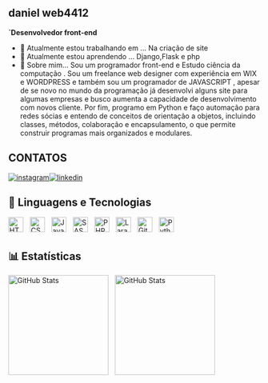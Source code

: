 ## daniel web4412
**`Desenvolvedor front-end**

- 🔭 Atualmente estou trabalhando em ... Na criação de site
- 🌱 Atualmente estou aprendendo ... Django,Flask e php
- 👯 Sobre mim... 
Sou um programador front-end e Estudo ciência da computação . Sou um freelance web designer com experiência em WIX e WORDPRESS e também sou um programador de   JAVASCRIPT , apesar de se novo no mundo da programação já desenvolvi alguns  site para algumas empresas e busco aumenta a capacidade de desenvolvimento com novos  cliente. 
Por fim, programo em Python e faço automação para redes sócias e entendo de conceitos de orientação a objetos, incluindo classes, métodos, colaboração e encapsulamento, o que permite construir programas mais organizados e modulares.


## CONTATOS
[![instagram](https://img.shields.io/badge/Instagram-E4405F?style=for-the-badge&logo=instagram&logoColor=white)](https://www.instagram.com/web44412/)[![linkedin](https://img.shields.io/badge/LinkedIn-0077B5?style=for-the-badge&logo=linkedin&logoColor=white)](https://www.linkedin.com/in/daniel-almeida-49a744b3/)


## 🤖 Linguagens e Tecnologias

<img 
    align="left" 
    alt="HTML"
    title="HTML" 
    width="30px" 
    style="padding-right: 10px;" 
    src="https://cdn.jsdelivr.net/gh/devicons/devicon@latest/icons/html5/html5-original.svg" 
/>
<img 
    align="left" 
    alt="CSS" 
    title="CSS"
    width="30px" 
    style="padding-right: 10px;" 
    src="https://cdn.jsdelivr.net/gh/devicons/devicon@latest/icons/css3/css3-original.svg" 
/>
<img 
    align="left" 
    alt="JavaScript" 
    title="JavaScript"
    width="30px" 
    style="padding-right: 10px;" 
    src="https://cdn.jsdelivr.net/gh/devicons/devicon@latest/icons/javascript/javascript-original.svg" 
 />
<img 
    align="left" 
    alt="SASS" 
    title="SASS"
    width="30px" 
    style="padding-right: 10px;" 
    src="https://cdn.jsdelivr.net/gh/devicons/devicon@latest/icons/sass/sass-original.svg" 
/>
<img 
    align="left" 
    alt="PHP" 
    title="PHP"
    width="30px" 
    style="padding-right: 10px;" 
    src="https://cdn.jsdelivr.net/gh/devicons/devicon@latest/icons/php/php-original.svg" 
/>
<img 
    align="left" 
    alt="Laravel" 
    title="Laravel"
    width="30px" 
    style="padding-right: 10px;" 
    src="https://cdn.jsdelivr.net/gh/devicons/devicon@latest/icons/laravel/laravel-original.svg" 
/>
<img 
    align="left" 
    alt="Git" 
    title="Git"
    width="30px" 
    style="padding-right: 10px;" 
    src="https://cdn.jsdelivr.net/gh/devicons/devicon@latest/icons/git/git-original.svg" 
/>
<img 
    align="left" 
    alt="Python" 
    title="Python"
    width="30px" 
    style="padding-right: 10px;" 
    src="https://cdn.jsdelivr.net/gh/devicons/devicon@latest/icons/python/python-original.svg" 
/>

<br/>
<br/>

## 📊 Estatísticas

<p>
  <img 
    align="left" 
    alt="GitHub Stats" 
    height="200" 
    style="padding-right: 10px;" 
    src="https://github-readme-stats.vercel.app/api?username=Daniel&show_icons=true&theme=tokyonight&include_all_commits=true&locale=pt-br" 
  />

<img 
      align="left" 
      alt="GitHub Stats" 
      height="200" 
      src="https://github-readme-stats.vercel.app/api/top-langs/?username=Daniel&theme=tokyonight&layout=compact&custom_title=Tecnologias&langs_count=9" 
  />

</p>




